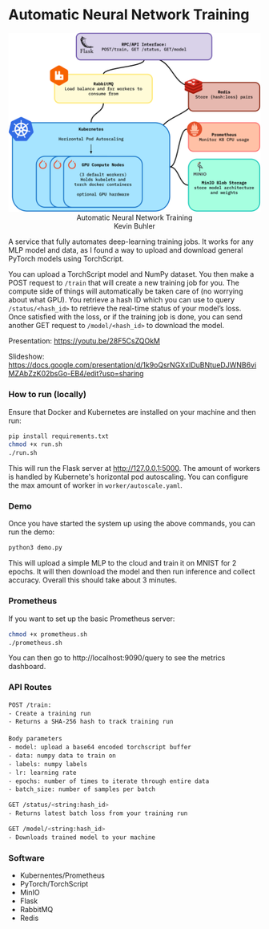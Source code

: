 # Automatic Neural Network Training

<div align="center" >
  <img src="./public/PROJECT DIAGRAM.svg" alt="PROJECT_DIAGRAM">
  <br/>
    Automatic Neural Network Training
  <br/>
  Kevin Buhler
  <br/>
</div>

A service that fully automates deep-learning training jobs. It works for any MLP model and data, as I found a way to upload and download general PyTorch models using TorchScript. 

You can upload a TorchScript model and NumPy dataset. You then make a POST request to ```/train``` that will create a new training job for you. The compute side of things will automatically be taken care of (no worrying about what GPU). You retrieve a hash ID which you can use to query ```/status/<hash_id>``` to retrieve the real-time status of your model’s loss. Once satisfied with the loss, or if the training job is done, you can send another GET request to ```/model/<hash_id>``` to download the model.

Presentation: https://youtu.be/28F5CsZQOkM

Slideshow: https://docs.google.com/presentation/d/1k9oQsrNGXxIDuBNtueDJWNB6viMZAbZzK02bsGo-EB4/edit?usp=sharing

### How to run (locally)

Ensure that Docker and Kubernetes are installed on your machine and then run:

```bash
pip install requirements.txt
chmod +x run.sh
./run.sh
```

This will run the Flask server at http://127.0.0.1:5000. The amount of workers is handled by Kubernete's horizontal pod autoscaling. You can configure the max amount of worker in `worker/autoscale.yaml`.

### Demo

Once you have started the system up using the above commands, you can run the demo:

```bash
python3 demo.py
```

This will upload a simple MLP to the cloud and train it on MNIST for 2 epochs. It will then download the model and then run inference and collect accuracy. Overall this should take about 3 minutes.

### Prometheus

If you want to set up the basic Prometheus server:

```bash
chmod +x prometheus.sh
./prometheus.sh
```

You can then go to http://localhost:9090/query to see the metrics dashboard.

### API Routes

```bash
POST /train: 
- Create a training run
- Returns a SHA-256 hash to track training run

Body parameters
- model: upload a base64 encoded torchscript buffer
- data: numpy data to train on
- labels: numpy labels
- lr: learning rate
- epochs: number of times to iterate through entire data
- batch_size: number of samples per batch
```

```bash
GET /status/<string:hash_id>
- Returns latest batch loss from your training run
```

```bash
GET /model/<string:hash_id>
- Downloads trained model to your machine
```

### Software

- Kubernentes/Prometheus
- PyTorch/TorchScript
- MinIO
- Flask
- RabbitMQ
- Redis

